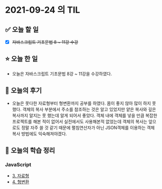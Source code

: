# 2021-09-24 의 TIL

## ✅ 오늘 할 일

- [x] ~~자바스크립트 기초문법 8 ~ 11강 수강~~

## ⭐ 오늘 한 일

- 오늘은 자바스크립트 기초문법 8강 ~ 11강을 수강하였다.

## 💬 오늘의 후기

- 오늘은 못다한 자료형부터 형변환까지 공부를 하였다. 몸이 좋지 않아 많이 하지 못 했다. 객체의 복사 부분에서 주소를 참조하는 것은 알고 있었지만 얕은 복사와 깊은 복사까지 알지는 못 했는데 알게 되어서 좋았다. 객체 내에 객체를 넣을 만큼 복잡한 프로젝트를 해본 적이 없어서 실전에서도 사용해본적 없었는데 객체의 복사는 앞으로도 정말 자주 쓸 것 같기 때문에 펼침연산자가 아닌 JSON객체를 이용하는 객체 복사 방법에도 익숙해져야겠다.

## 📕 오늘의 학습 정리

### JavaScript

- [3. 자료형](https://github.com/ksy9926/zerobase-TIL/blob/master/JavaScript/3.%20자료형.md)
- [4. 형변환](https://github.com/ksy9926/zerobase-TIL/blob/master/JavaScript/4.%20형변환.md)
